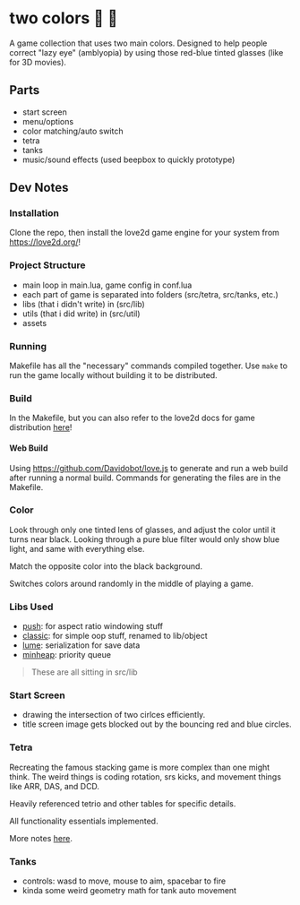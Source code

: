 # two colors :red_circle: :large_blue_circle:

A game collection that uses two main colors. 
Designed to help people correct "lazy eye" (amblyopia) by using those red-blue tinted glasses (like for 3D movies).

## Parts

- start screen
- menu/options
- color matching/auto switch
- tetra
- tanks
- music/sound effects (used beepbox to quickly prototype)

## Dev Notes

### Installation

Clone the repo, then install the love2d game engine for your system from https://love2d.org/!

### Project Structure

- main loop in main.lua, game config in conf.lua
- each part of game is separated into folders (src/tetra, src/tanks, etc.)
- libs (that i didn't write) in (src/lib)
- utils (that i did write) in (src/util)
- assets

### Running

Makefile has all the "necessary" commands compiled together. Use `make` to run the game locally without building it to be distributed.

### Build

In the Makefile, but you can also refer to the love2d docs for game distribution [here](https://love2d.org/wiki/Game_Distribution)!

#### Web Build

Using https://github.com/Davidobot/love.js to generate and run a web build after running a normal build.
Commands for generating the files are in the Makefile.

### Color

Look through only one tinted lens of glasses, and adjust the color until it turns near black.
Looking through a pure blue filter would only show blue light, and same with everything else.

Match the opposite color into the black background.

Switches colors around randomly in the middle of playing a game.

### Libs Used

- [push](https://github.com/Ulydev/push): for aspect ratio windowing stuff
- [classic](https://github.com/rxi/classic): for simple oop stuff, renamed to lib/object
- [lume](https://github.com/rxi/lume): serialization for save data
- [minheap](https://gist.github.com/H2NCH2COOH/1f929775db0a355ca6b6088a4662fe95): priority queue

> These are all sitting in src/lib

### Start Screen

- drawing the intersection of two cirlces efficiently.
- title screen image gets blocked out by the bouncing red and blue circles.

### Tetra

Recreating the famous stacking game is more complex than one might think.
The weird things is coding rotation, srs kicks, and movement things like
ARR, DAS, and DCD.

Heavily referenced tetrio and other tables for specific details.

All functionality essentials implemented.

More notes [here](https://github.com/solunian/two-colors/tree/main/src/tetra/README.md).

### Tanks

- controls: wasd to move, mouse to aim, spacebar to fire
- kinda some weird geometry math for tank auto movement
